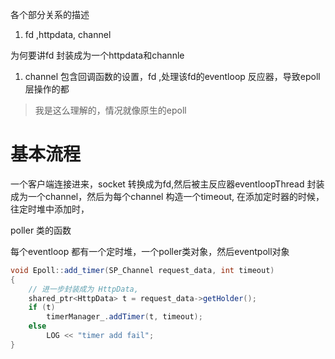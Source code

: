 各个部分关系的描述
1. fd ,httpdata, channel

为何要讲fd 封装成为一个httpdata和channle 

1. channel 包含回调函数的设置，fd ,处理该fd的eventloop 反应器，导致epoll层操作的都


>我是这么理解的，情况就像原生的epoll
>



# 基本流程
一个客户端连接进来，socket 转换成为fd,然后被主反应器eventloopThread 封装成为一个channel，然后为每个channel 构造一个timeout, 在添加定时器的时候，往定时堆中添加时，

poller 类的函数

每个eventloop 都有一个定时堆，一个poller类对象，然后eventpoll对象


```java
void Epoll::add_timer(SP_Channel request_data, int timeout)
{
    // 进一步封装成为 HttpData,
    shared_ptr<HttpData> t = request_data->getHolder();
    if (t)
        timerManager_.addTimer(t, timeout);
    else
        LOG << "timer add fail";
}
```